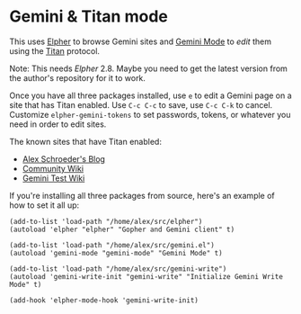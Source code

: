 # Gemini & Titan mode

This uses [Elpher](https://thelambdalab.xyz/elpher/) to browse Gemini
sites and [Gemini Mode](https://git.carcosa.net/jmcbray/gemini.el) to
*edit* them using the [Titan](https://communitywiki.org/wiki/Titan)
protocol.

Note: This needs *Elpher* 2.8. Maybe you need to get the latest
version from the author's repository for it to work.

Once you have all three packages installed, use `e` to edit a Gemini
page on a site that has Titan enabled. Use `C-c C-c` to save, use `C-c
C-k` to cancel. Customize `elpher-gemini-tokens` to set passwords,
tokens, or whatever you need in order to edit sites.

The known sites that have Titan enabled:

* [Alex Schroeder's Blog](gemini://alexschroeder.ch)
* [Community Wiki](gemini://communitywiki.org:1966)
* [Gemini Test Wiki](gemini://alexschroeder.ch:1968)

If you're installing all three packages from source, here's an example
of how to set it all up:

```
(add-to-list 'load-path "/home/alex/src/elpher")
(autoload 'elpher "elpher" "Gopher and Gemini client" t)

(add-to-list 'load-path "/home/alex/src/gemini.el")
(autoload 'gemini-mode "gemini-mode" "Gemini Mode" t)

(add-to-list 'load-path "/home/alex/src/gemini-write")
(autoload 'gemini-write-init "gemini-write" "Initialize Gemini Write Mode" t)

(add-hook 'elpher-mode-hook 'gemini-write-init)
```
